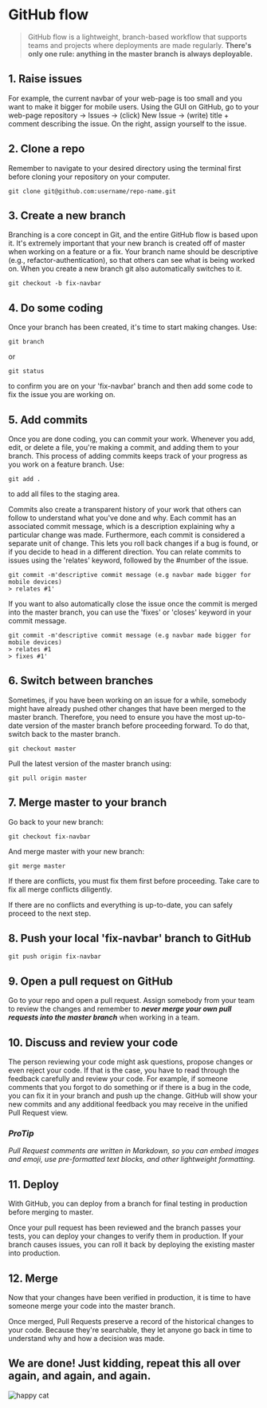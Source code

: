 # GitHub flow

 > GitHub flow is a lightweight, branch-based workflow that supports teams and projects where deployments are made regularly. **There's only one rule: anything in the master branch is always deployable.**

## **1. Raise issues**

For example, the current navbar of your web-page is too small and you want to make it bigger for mobile users. Using the GUI on GitHub, go to your web-page repository -> Issues -> (click) New Issue -> (write) title + comment describing the issue.
On the right, assign yourself to the issue.

## **2. Clone a repo**

Remember to navigate to your desired directory using the terminal first before cloning your repository on your computer.
```
git clone git@github.com:username/repo-name.git
```

## **3. Create a new branch**

Branching is a core concept in Git, and the entire GitHub flow is based upon it. It's extremely important that your new branch is created off of master when working on a feature or a fix. Your branch name should be descriptive (e.g., refactor-authentication), so that others can see what is being worked on. When you create a new branch git also automatically switches to it.
```
git checkout -b fix-navbar
```
## **4. Do some coding**

Once your branch has been created, it's time to start making changes. Use:
```
git branch
```
or
```
git status
```
to confirm you are on your 'fix-navbar' branch and then add some code to fix the issue you are working on.

## **5. Add commits**

Once you are done coding, you can commit your work. Whenever you add, edit, or delete a file, you're making a commit, and adding them to your branch. This process of adding commits keeps track of your progress as you work on a feature branch.
Use:
```
git add .
```
to add all files to the staging area.

Commits also create a transparent history of your work that others can follow to understand what you've done and why. Each commit has an associated commit message, which is a description explaining why a particular change was made. Furthermore, each commit is considered a separate unit of change. This lets you roll back changes if a bug is found, or if you decide to head in a different direction. You can relate commits to issues using the 'relates' keyword, followed by the #number of the issue.
```
git commit -m'descriptive commit message (e.g navbar made bigger for mobile devices)
> relates #1'
```
If you want to also automatically close the issue once the commit is merged into the master branch, you can use the 'fixes' or 'closes' keyword in your commit message.
```
git commit -m'descriptive commit message (e.g navbar made bigger for mobile devices)
> relates #1
> fixes #1'
```

## **6. Switch between branches** 

Sometimes, if you have been working on an issue for a while, somebody might have already pushed other changes that have been merged to the master branch. Therefore, you need to ensure you have the most up-to-date version of the master branch before proceeding forward. To do that, switch back to the master branch.
```
git checkout master
```
Pull the latest version of the master branch using:
```
git pull origin master
```

## **7. Merge master to your branch**

Go back to your new branch:
```
git checkout fix-navbar
```
And merge master with your new branch:
```
git merge master
```
If there are conflicts, you must fix them first before proceeding. Take care to fix all merge conflicts diligently.

If there are no conflicts and everything is up-to-date, you can safely proceed to the next step.

## **8. Push your local 'fix-navbar' branch to GitHub**

```
git push origin fix-navbar
```

## **9. Open a pull request on GitHub**

Go to your repo and open a pull request. Assign somebody from your team to review the changes and remember to _**never merge your own pull requests into the master branch**_ when working in a team.

## **10. Discuss and review your code**

The person reviewing your code might ask questions, propose changes or even reject your code. If that is the case, you have to read through the feedback carefully and review your code. For example, if someone comments that you forgot to do something or if there is a bug in the code, you can fix it in your branch and push up the change. GitHub will show your new commits and any additional feedback you may receive in the unified Pull Request view.

### _ProTip_

_Pull Request comments are written in Markdown, so you can embed images and emoji, use pre-formatted text blocks, and other lightweight formatting._

## **11. Deploy**

With GitHub, you can deploy from a branch for final testing in production before merging to master.

Once your pull request has been reviewed and the branch passes your tests, you can deploy your changes to verify them in production. If your branch causes issues, you can roll it back by deploying the existing master into production.

## **12. Merge**

Now that your changes have been verified in production, it is time to have someone merge your code into the master branch.

Once merged, Pull Requests preserve a record of the historical changes to your code. Because they're searchable, they let anyone go back in time to understand why and how a decision was made.

## **We are done! Just kidding, repeat this all over again, and again, and again.**

![happy cat](https://carwad.net/sites/default/files/cat-animated-104985-4895908.gif)
